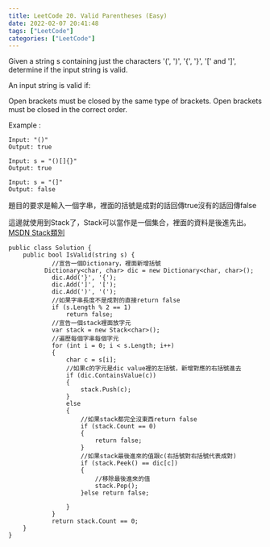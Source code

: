 ```yaml
---
title: LeetCode 20. Valid Parentheses (Easy)
date: 2022-02-07 20:41:48
tags: ["LeetCode"]
categories: ["LeetCode"]
---
```

Given a string s containing just the characters '(', ')', '{', '}', '[' and ']', determine if the input string is valid.

An input string is valid if:

Open brackets must be closed by the same type of brackets.
Open brackets must be closed in the correct order.
<!--more-->


Example :

```
Input: "()"
Output: true

Input: s = "()[]{}"
Output: true

Input: s = "(]"
Output: false
```
題目的要求是輸入一個字串，裡面的括號是成對的話回傳true沒有的話回傳false

這邊就使用到Stack了，Stack可以當作是一個集合，裡面的資料是後進先出。
[MSDN Stack類別](https://docs.microsoft.com/zh-tw/dotnet/api/system.collections.stack?view=net-6.0)


```
public class Solution {
    public bool IsValid(string s) {
            //宣告一個Dictionary，裡面新增括號
          Dictionary<char, char> dic = new Dictionary<char, char>();
            dic.Add('}', '{');
            dic.Add(']', '[');
            dic.Add(')', '(');
            //如果字串長度不是成對的直接return false
            if (s.Length % 2 == 1)
                return false;
            //宣告一個stack裡面放字元
            var stack = new Stack<char>();
            //遍歷每個字串每個字元
            for (int i = 0; i < s.Length; i++)
            {
                char c = s[i];
                //如果c的字元是dic value裡的左括號，新增對應的右括號進去
                if (dic.ContainsValue(c))
                {
                    stack.Push(c);
                }
                else
                {
                    //如果stack都完全沒東西return false
                    if (stack.Count == 0)
                    {
                        return false;
                    }
                    //如果stack最後進來的值跟c(右括號對右括號代表成對)
                    if (stack.Peek() == dic[c])
                    {
                        //移除最後進來的值
                        stack.Pop();
                    }else return false;
                    
                }
            }
            return stack.Count == 0;
    }
}
```
